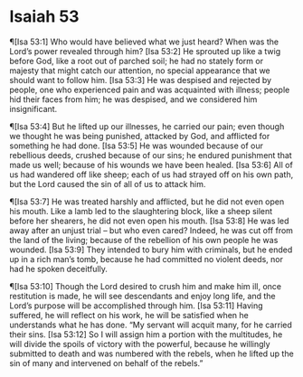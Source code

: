 # Isaiah 53

¶[Isa 53:1] Who would have believed what we just heard? When was the Lord’s power revealed through him?
[Isa 53:2] He sprouted up like a twig before God, like a root out of parched soil; he had no stately form or majesty that might catch our attention, no special appearance that we should want to follow him.
[Isa 53:3] He was despised and rejected by people, one who experienced pain and was acquainted with illness; people hid their faces from him; he was despised, and we considered him insignificant.

¶[Isa 53:4] But he lifted up our illnesses, he carried our pain; even though we thought he was being punished, attacked by God, and afflicted for something he had done.
[Isa 53:5] He was wounded because of our rebellious deeds, crushed because of our sins; he endured punishment that made us well; because of his wounds we have been healed.
[Isa 53:6] All of us had wandered off like sheep; each of us had strayed off on his own path, but the Lord caused the sin of all of us to attack him.

¶[Isa 53:7] He was treated harshly and afflicted, but he did not even open his mouth. Like a lamb led to the slaughtering block, like a sheep silent before her shearers, he did not even open his mouth.
[Isa 53:8] He was led away after an unjust trial – but who even cared? Indeed, he was cut off from the land of the living; because of the rebellion of his own people he was wounded.
[Isa 53:9] They intended to bury him with criminals, but he ended up in a rich man’s tomb, because he had committed no violent deeds, nor had he spoken deceitfully.

¶[Isa 53:10] Though the Lord desired to crush him and make him ill, once restitution is made, he will see descendants and enjoy long life, and the Lord’s purpose will be accomplished through him.
[Isa 53:11] Having suffered, he will reflect on his work, he will be satisfied when he understands what he has done. “My servant will acquit many, for he carried their sins.
[Isa 53:12] So I will assign him a portion with the multitudes, he will divide the spoils of victory with the powerful, because he willingly submitted to death and was numbered with the rebels, when he lifted up the sin of many and intervened on behalf of the rebels.”
